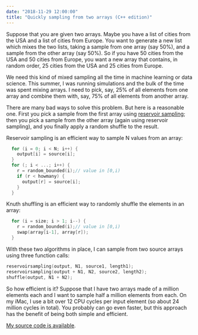 ```yaml
---
date: "2018-11-29 12:00:00"
title: "Quickly sampling from two arrays (C++ edition)"
---
```




Suppose that you are given two arrays. Maybe you have a list of cities from the USA and a list of cities from Europe. You want to generate a new list which mixes the two lists, taking a sample from one array (say 50%), and a sample from the other array (say 50%). So if you have 50 cities from the USA and 50 cities from Europe, you want a new array that contains, in random order, 25 cities from the USA and 25 cities from Europe.

We need this kind of mixed sampling all the time in machine learning or data science. This summer, I was running simulations and the bulk of the time was spent mixing arrays. I need to pick, say, 25% of all elements from one array and combine them with, say, 75% of all elements from another array.

There are many bad ways to solve this problem. But here is a reasonable one. First you pick a sample from the first array using [reservoir sampling](https://en.wikipedia.org/wiki/Reservoir_sampling); then you pick a sample from the other array (again using reservoir sampling), and you finally apply a random shuffle to the result.

Reservoir sampling is an efficient way to sample N values from an array:
```C
  for (i = 0; i < N; i++) {
    output[i] = source[i];
  }
  for (; i < ...; i++) {
    r = random_bounded(i);// value in [0,i)
    if (r < howmany) {
      output[r] = source[i];
    }
  }
```


Knuth shuffling is an efficient way to randomly shuffle the elements in an array:
```C
  for (i = size; i > 1; i--) {
    r = random_bounded(i);// value in [0,i)
    swap(array[i-1], array[r]);
  }
```


With these two algorithms in place, I can sample from two source arrays using three function calls:
```C
reservoirsampling(output, N1, source1, length1);
reservoirsampling(output + N1, N2, source2, length2);
shuffle(output, N1 + N2);
```


So how efficient is it? Suppose that I have two arrays made of a million elements each and I want to sample half a million elements from each. On my iMac, I use a bit over 12 CPU cycles per input element (so about 24 million cycles in total). You probably can go even faster, but this approach has the benefit of being both simple and efficient.

[My source code is available](https://github.com/lemire/Code-used-on-Daniel-Lemire-s-blog/tree/master/2018/11/28).

